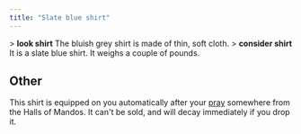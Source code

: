 ```yaml
---
title: "Slate blue shirt"
---
```


\> **look shirt**
The bluish grey shirt is made of thin, soft cloth.
\> **consider shirt**
It is a slate blue shirt. It weighs a couple of pounds.

## Other

This shirt is equipped on you automatically after your
[pray](pray "wikilink") somewhere from the Halls of Mandos. It can't be
sold, and will decay immediately if you drop it.